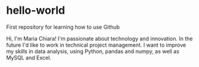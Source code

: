 # hello-world
First repository for learning how to use Github

Hi, I'm Maria Chiara! I'm passionate about technology and innovation. In the future I'd like to work in technical project management.
I want to improve my skills in data analysis, using Python, pandas and numpy, as well as MySQL and Excel.

